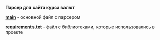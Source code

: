 **Парсер  для сайта курса валют**

[__main__](https://github.com/zdessmyasso/parsing_exchange_rates/commit/eb79d40bf8511b7d5d19ff801311233f49fc89f6) - основной файл с парсером


[**requirements.txt**](https://github.com/zdessmyasso/parsing_exchange_rates/commit/eb79d40bf8511b7d5d19ff801311233f49fc89f6) - файл с библиотеками, которые использовались в проекте
